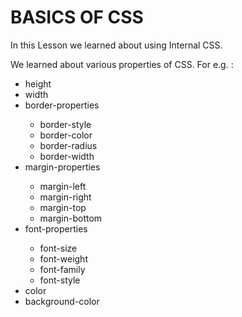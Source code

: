 # BASICS OF CSS

In this Lesson we learned about using Internal CSS. 

We learned about various properties of CSS. For e.g. :
<ul>
  <li>height</li> 
  <li>width</li> 
  <li>border-properties</li>
    <ul>
    <li>border-style</li>
    <li>border-color</li>
    <li>border-radius</li>
    <li>border-width</li>
    </ul>
  <li>margin-properties</li>  
    <ul>
    <li>margin-left</li>
    <li>margin-right</li>
    <li>margin-top</li>
    <li>margin-bottom</li>
    </ul>
  <li>font-properties</li> 
    <ul>
    <li>font-size</li>
    <li>font-weight</li>
    <li>font-family</li>
    <li>font-style</li>
    </ul>
  <li>color</li>
  <li>background-color</li>
</ul>

